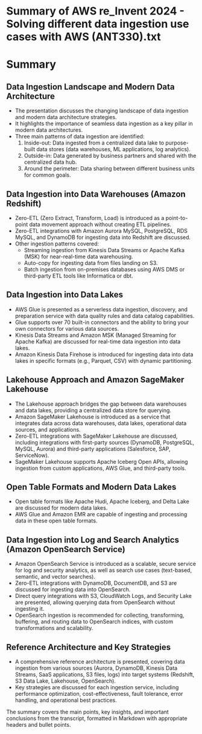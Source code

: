 # Summary of AWS re_Invent 2024 - Solving different data ingestion use cases with AWS (ANT330).txt

# Summary

## Data Ingestion Landscape and Modern Data Architecture

- The presentation discusses the changing landscape of data ingestion and modern data architecture strategies.
- It highlights the importance of seamless data ingestion as a key pillar in modern data architectures.
- Three main patterns of data ingestion are identified:
  1. Inside-out: Data ingested from a centralized data lake to purpose-built data stores (data warehouses, ML applications, log analytics).
  2. Outside-in: Data generated by business partners and shared with the centralized data hub.
  3. Around the perimeter: Data sharing between different business units for common goals.

## Data Ingestion into Data Warehouses (Amazon Redshift)

- Zero-ETL (Zero Extract, Transform, Load) is introduced as a point-to-point data movement approach without creating ETL pipelines.
- Zero-ETL integrations with Amazon Aurora MySQL, PostgreSQL, RDS MySQL, and DynamoDB for ingesting data into Redshift are discussed.
- Other ingestion patterns covered:
  - Streaming ingestion from Kinesis Data Streams or Apache Kafka (MSK) for near-real-time data warehousing.
  - Auto-copy for ingesting data from files landing on S3.
  - Batch ingestion from on-premises databases using AWS DMS or third-party ETL tools like Informatica or dbt.

## Data Ingestion into Data Lakes

- AWS Glue is presented as a serverless data ingestion, discovery, and preparation service with data quality rules and data catalog capabilities.
- Glue supports over 70 built-in connectors and the ability to bring your own connectors for various data sources.
- Kinesis Data Streams and Amazon MSK (Managed Streaming for Apache Kafka) are discussed for real-time data ingestion into data lakes.
- Amazon Kinesis Data Firehose is introduced for ingesting data into data lakes in specific formats (e.g., Parquet, CSV) with dynamic partitioning.

## Lakehouse Approach and Amazon SageMaker Lakehouse

- The Lakehouse approach bridges the gap between data warehouses and data lakes, providing a centralized data store for querying.
- Amazon SageMaker Lakehouse is introduced as a service that integrates data across data warehouses, data lakes, operational data sources, and applications.
- Zero-ETL integrations with SageMaker Lakehouse are discussed, including integrations with first-party sources (DynamoDB, PostgreSQL, MySQL, Aurora) and third-party applications (Salesforce, SAP, ServiceNow).
- SageMaker Lakehouse supports Apache Iceberg Open APIs, allowing ingestion from custom applications, AWS Glue, and third-party tools.

## Open Table Formats and Modern Data Lakes

- Open table formats like Apache Hudi, Apache Iceberg, and Delta Lake are discussed for modern data lakes.
- AWS Glue and Amazon EMR are capable of ingesting and processing data in these open table formats.

## Data Ingestion into Log and Search Analytics (Amazon OpenSearch Service)

- Amazon OpenSearch Service is introduced as a scalable, secure service for log and security analytics, as well as search use cases (text-based, semantic, and vector searches).
- Zero-ETL integrations with DynamoDB, DocumentDB, and S3 are discussed for ingesting data into OpenSearch.
- Direct query integrations with S3, CloudWatch Logs, and Security Lake are presented, allowing querying data from OpenSearch without ingesting it.
- OpenSearch ingestion is recommended for collecting, transforming, buffering, and routing data to OpenSearch indices, with custom transformations and scalability.

## Reference Architecture and Key Strategies

- A comprehensive reference architecture is presented, covering data ingestion from various sources (Aurora, DynamoDB, Kinesis Data Streams, SaaS applications, S3 files, logs) into target systems (Redshift, S3 Data Lake, Lakehouse, OpenSearch).
- Key strategies are discussed for each ingestion service, including performance optimization, cost-effectiveness, fault tolerance, error handling, and operational best practices.

The summary covers the main points, key insights, and important conclusions from the transcript, formatted in Markdown with appropriate headers and bullet points.